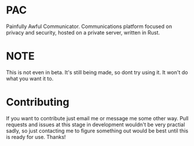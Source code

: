 # PAC
Painfully Awful Communicator. Communications platform focused on privacy and security, hosted on a private server, written in Rust.

# NOTE
This is not even in beta. It's still being made, so dont try using it. It won't do what you want it to.

# Contributing
If you want to contribute just email me or message me some other way. Pull requests and issues at this stage in development wouldn't be very practial sadly, so just contacting me to figure something out would be best until this is ready for use. Thanks!

